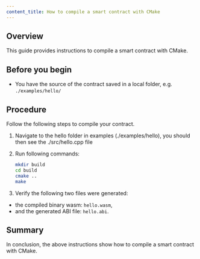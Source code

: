 ```yaml
---
content_title: How to compile a smart contract with CMake
---
```


## Overview

This guide provides instructions to compile a smart contract with CMake.

## Before you begin

* You have the source of the contract saved in a local folder, e.g. `./examples/hello/`

## Procedure

Follow the following steps to compile your contract.

1. Navigate to the hello folder in examples (./examples/hello), you should then see the ./src/hello.cpp file
2. Run following commands:

    ```sh
    mkdir build
    cd build
    cmake ..
    make
    ```

3. Verify the following two files were generated:

* the compiled binary wasm: `hello.wasm`,
* and the generated ABI file: `hello.abi`.

## Summary

In conclusion, the above instructions show how to compile a smart contract with CMake.
